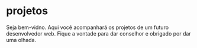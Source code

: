 # projetos
 Seja bem-vidno. Aqui você acompanhará os projetos de um futuro desenvolvedor web. Fique a vontade para dar conselhor e obrigado por dar uma olhada.
